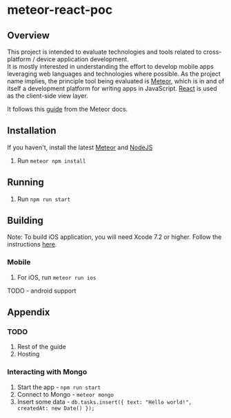 # meteor-react-poc

## Overview
This project is intended to evaluate technologies and tools related to cross-platform / device application development.  
It is mostly interested in understanding the effort to develop mobile apps leveraging web languages and technologies 
where possible.  As the project name implies, the principle tool being evaluated is [Meteor][], which is in and of 
itself a development platform for writing apps in JavaScript.  [React][] is used as the client-side view layer.

It follows this [guide][] from the Meteor docs.

[Meteor]: https://www.meteor.com/
[React]: https://facebook.github.io/react/
[guide]: https://www.meteor.com/tutorials/react/

## Installation
If you haven't, install the latest [Meteor](https://www.meteor.com/install) and [NodeJS](https://nodejs.org/en/download/)

1. Run `meteor npm install`

## Running

1. Run `npm run start`

## Building
Note: To build iOS application, you will need Xcode 7.2 or higher.  Follow the instructions [here][].

### Mobile
1. For iOS, run `meteor run ios`

TODO - android support

[here]: https://guide.meteor.com/mobile.html#installing-prerequisites

## Appendix

### TODO
1. Rest of the guide
2. Hosting

### Interacting with Mongo

1. Start the app - `npm run start`
2. Connect to Mongo - `meteor mongo`
3. Insert some data - `db.tasks.insert({ text: "Hello world!", createdAt: new Date() });`